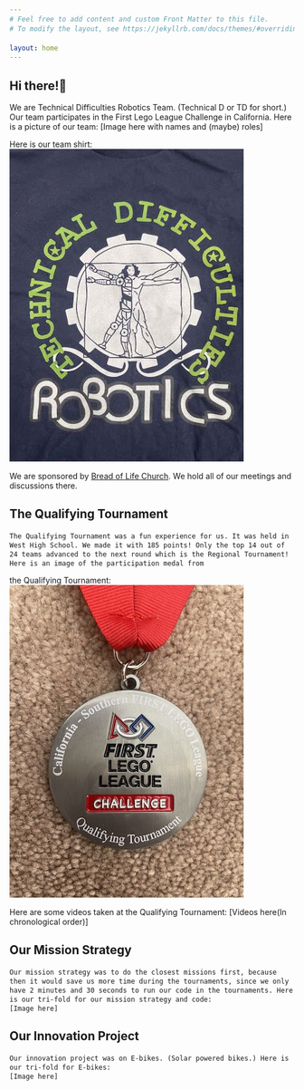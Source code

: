 ```yaml
---
# Feel free to add content and custom Front Matter to this file.
# To modify the layout, see https://jekyllrb.com/docs/themes/#overriding-theme-defaults

layout: home
---
```


## Hi there!👋

We are Technical Difficulties Robotics Team. (Technical D or TD for short.) Our team participates in the First Lego League Challenge in California. Here is a picture of our team: [Image here with names and (maybe) roles]


Here is our team shirt:
	![Team shirt](assets/images/team-shirt.jpg)

We are sponsored by [Bread of Life Church](https://www.breadoflifechurch.org). We hold all of our meetings and discussions there.


## The Qualifying Tournament
	The Qualifying Tournament was a fun experience for us. It was held in West High School. We made it with 185 points! Only the top 14 out of 24 teams advanced to the next round which is the Regional Tournament! Here is an image of the participation medal from 
the Qualifying Tournament:
	![Qualifying medal](assets/images/qualifying-medal.jpg)

Here are some videos taken at the Qualifying Tournament:
	[Videos here(In chronological order)]

## Our Mission Strategy
	Our mission strategy was to do the closest missions first, because then it would save us more time during the tournaments, since we only have 2 minutes and 30 seconds to run our code in the tournaments. Here is our tri-fold for our mission strategy and code:
	[Image here]

## Our Innovation Project
	Our innovation project was on E-bikes. (Solar powered bikes.) Here is our tri-fold for E-bikes:
	[Image here]
